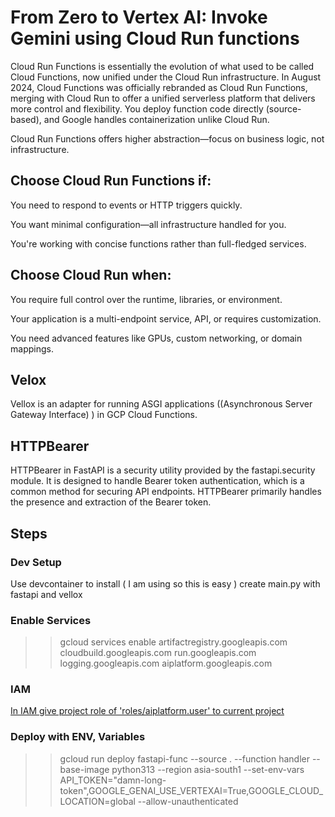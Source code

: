 
# From Zero to Vertex AI: Invoke Gemini using Cloud Run functions

Cloud Run Functions is essentially the evolution of what used to be called Cloud Functions, now unified under the Cloud Run infrastructure. In August 2024, Cloud Functions was officially rebranded as Cloud Run Functions, merging with Cloud Run to offer a unified serverless platform that delivers more control and flexibility.
You deploy function code directly (source-based), and Google handles containerization unlike Cloud Run.

Cloud Run Functions offers higher abstraction—focus on business logic, not infrastructure.

## Choose Cloud Run Functions if:

You need to respond to events or HTTP triggers quickly.

You want minimal configuration—all infrastructure handled for you.

You're working with concise functions rather than full-fledged services.

## Choose Cloud Run when:

You require full control over the runtime, libraries, or environment.

Your application is a multi-endpoint service, API, or requires customization.

You need advanced features like GPUs, custom networking, or domain mappings.

## Velox

Vellox is an adapter for running ASGI applications ((Asynchronous Server Gateway Interface) ) in GCP Cloud Functions.

## HTTPBearer

HTTPBearer in FastAPI is a security utility provided by the fastapi.security module. It is designed to handle Bearer token authentication, which is a common method for securing API endpoints.
HTTPBearer primarily handles the presence and extraction of the Bearer token.

## Steps 

### Dev Setup
Use devcontainer to install ( I am using so this is easy )
create main.py with fastapi and vellox

### Enable Services

>> gcloud services enable artifactregistry.googleapis.com cloudbuild.googleapis.com run.googleapis.com logging.googleapis.com aiplatform.googleapis.com

### IAM 
[In IAM give project role of 'roles/aiplatform.user' to current project](https://cloud.google.com/vertex-ai/generative-ai/docs/start/api-keys?usertype=existinguser) 

### Deploy with ENV, Variables

>> gcloud run deploy fastapi-func --source . --function handler --base-image python313 --region asia-south1 --set-env-vars API_TOKEN="damn-long-token",GOOGLE_GENAI_USE_VERTEXAI=True,GOOGLE_CLOUD_LOCATION=global  --allow-unauthenticated

